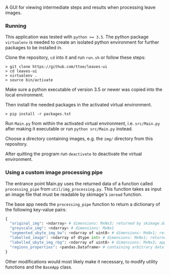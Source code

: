 A GUI for viewing intermediate steps and results when processing leave images.

### Running

This application was tested with `python >= 3.5`. The python package `virtualenv` is needed to create an isolated python environment for further packages to be installed in.

Clone the repository, `cd` into it and run `run.sh` or follow these steps:

```
> git clone https://github.com/ttoe/leaves-ui
> cd leaves-ui
> virtualenv .
> source bin/activate
```

Make sure a python executable of version 3.5 or newer was copied into the local environment.

Then install the needed packages in the activated virtual environment.

```
> pip install -r packages.txt
```

Run `Main.py` from within the activated virtual environment, i.e. `src/Main.py` after making it executable or run `python src/Main.py` instead.

Choose a directory containing images, e.g. the `img/` directory from this repository.

After quitting the program run `deactivate` to deactivate the virtual environment.

### Using a custom image processing pipe

The entrance point Main.py uses the returned data of a function called `processing_pipe` from `util/img_processing.py`. This function takes as input an image file that must be readable by skimage's `imread` function.

The base app needs the `processing_pipe` function to return a dictionary of the following key-value pairs:

```python
{
  "original_img": <ndarray> # dimensions: MxNx3; returned by skimage.data.imread()
  "greyscale_img": <ndarray> # dimensions: MxNx1
  "segmented_ubyte_img_bw": <ndarray of uint8> # dimensions: MxNx1; returned by skimage.util.img_as_ubyte()
  "labelled_image": <ndarray of dtype int> # dimensions: MxNx1; returned by skimage.measure.label() 
  "labelled_ubyte_img_rbg": <ndarray of uint8> # dimensions: MxNx3; applying skimage.util.img_as_ubyte() to the combination of labelled_image with the original image using skimage.color.label2rgb() 
  "regions_properties": <pandas.Dataframe> # containing arbitrary data calculated and aggregated during image processing
}
```

Other modifications would most likely make it necessary, to modify utility functions and the `BaseApp` class.